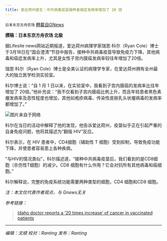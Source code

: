 ```yaml
---
title: 爱达荷州医生：中共病毒疫苗接种者癌症发病率增加了 20 倍
---
```

`日本东京方舟农场` [轉載自GNews](https://gnews.org/zh-hans/1599947/)

**撰稿：日本东京方舟农场 北极**

据Lifesite news网站近期报道，爱达荷州病理学家瑞恩·科尔（Ryan Cole）博士于3月18日在“国会澄清”节目中报告，接种中共病毒疫苗导致免疫力下降，其他病毒和癌症发病率上升，尤其是女性子宫内膜癌发病率较往年增加了20倍。

瑞恩·科尔（Ryan Cole）博士是全美认证的病理学专家，在爱达荷州拥有全州最大的独立医学检测实验室。

科尔博士说：“自 1 月 1 日以来，在实验室中，我看到子宫内膜癌的发病率比往年增加了 20倍。”他补充说：“我不仅看到子宫内膜癌比例上升，而且年轻患者黑色素瘤发病率及恶性程度也增加，其他如疱疹病毒、传染性皮肤乳头状瘤病毒的发病率都增加了。”

![](https://assets.gnews.org/wp-content/uploads/2021/10/Cancer_concept-810x500-810x500-1.jpeg)图片来自于网络

科尔在当日的活动中解释了他的发现，他告诉爱达荷州，疫苗似乎正在引起严重的自身免疫问题，他将其描述为“翻版 HIV”反应。

科尔表示，在 HIV 患者中，CD4细胞（辅助性 T 细胞）受到抑制，导致免疫功能下降，并使患者容易患上各种疾病。

“与HIV的情况类似”，科尔描述道，“接种中共病毒疫苗后，我们看到的是CD8细胞（杀伤性T细胞）的减少。CD8 细胞有什么作用？它会对抗所有其他病毒和癌细胞。”

科尔解释说，完整的免疫系统功能需要两种类型的细胞，CD4 细胞和CD8 细胞。

*注：本文仅代表作者观点，与 Gnews无关*

*参考链接：*



> [Idaho doctor reports a ‘20 times increase’ of cancer in vaccinated patients](https://www.lifesitenews.com/news/idaho-doctor-reports-a-20-times-increase-of-cancer-in-vaccinated-patients/)



* * *

*编辑：文顺 校对：Ranting 发布：Ranting*
